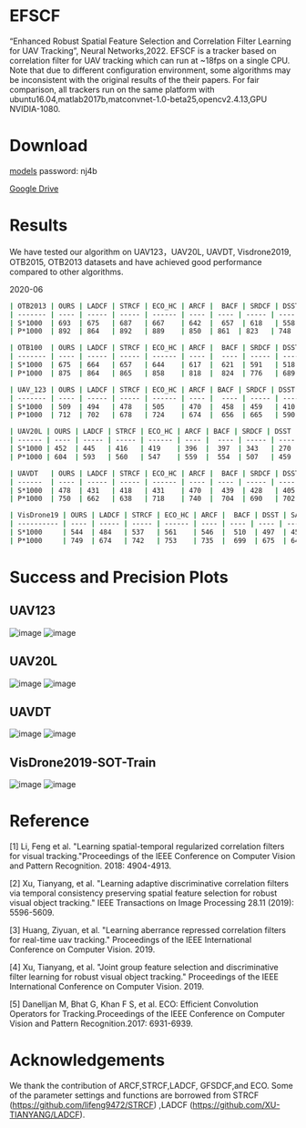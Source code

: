 # EFSCF
“Enhanced Robust Spatial Feature Selection and Correlation Filter Learning for UAV Tracking”, Neural Networks,2022. 
EFSCF is a tracker based on correlation filter for UAV tracking which can run at ~18fps on a single CPU. Note that due to different configuration environment, some algorithms may be inconsistent with the original results of the their papers. For fair comparison, all trackers run on the same platform with ubuntu16.04,matlab2017b,matconvnet-1.0-beta25,opencv2.4.13,GPU NVIDIA-1080.

# Download

[models](https://pan.baidu.com/s/15AsfSXGOmUH8QhbZBuYZtg) password: nj4b

[Google Drive](https://drive.google.com/drive/folders/1GWu_zEuVf2Q_fRV0vIDhyvKqftkeKInM)

# Results

We have tested our algorithm on UAV123，UAV20L, UAVDT, Visdrone2019, OTB2015, OTB2013 datasets and have achieved good performance compared to other algorithms.

2020-06

```bash
| OTB2013 | OURS | LADCF | STRCF | ECO_HC | ARCF |  BACF | SRDCF | DSST | SAMF | KCF  |
| ------- | ---- | ----- | ----- | ------ | ---- | ---- | ----- | ---- | ---- | ---- |
| S*1000  | 693  | 675   | 687   | 667    | 642  |  657  | 618   | 558  | 580  | 514  |
| P*1000  | 892  | 864   | 892   | 889    | 850  | 861  | 823   | 748  | 785  | 740  |
```

```bash
| OTB100  | OURS | LADCF | STRCF | ECO_HC | ARCF |  BACF | SRDCF | DSST | SAMF | KCF  |
| ------- | ---- | ----- | ----- | ------ | ---- |  ---- | ----- | ---- | ---- | ---- |
| S*1000  | 675  | 664   | 657   | 644    | 617  |  621  | 591   | 518  | 555  | 477  |
| P*1000  | 875  | 864   | 865   | 858    | 818  |  824  | 776   | 689  | 754  | 696  |
```

```bash
| UAV_123 | OURS | LADCF | STRCF | ECO_HC | ARCF | BACF | SRDCF | DSST | SAMF | KCF  |
| ------- | ---- | ----- | ----- | ------ | ---- |  ---- | ----- | ---- | ---- | ---- |
| S*1000  | 509  | 494   | 478   | 505    | 470  |  458  | 459   | 410  | 395  | 331  |
| P*1000  | 712  | 702   | 678   | 724    | 674  |  656  | 665   | 590  | 576  | 523  |
```

```bash
| UAV20L | OURS | LADCF | STRCF | ECO_HC | ARCF | BACF | SRDCF | DSST | SAMF | KCF  |
| ------ | ---- | ----- | ----- | ------ | ---- |  ---- | ----- | ---- | ---- | ---- |
| S*1000 | 452  | 445   | 416   | 419    | 396  |  397  | 343   | 270  | 317  | 196  |
| P*1000 | 604  | 593   | 560   | 547    | 559  |  554  | 507   | 459  | 457  | 311  |
```

```bash
| UAVDT   | OURS | LADCF | STRCF | ECO_HC | ARCF |  BACF | SRDCF | DSST | SAMF | KCF  |
| ------  | ---- | ----- | ----- | ------ | ---- | ---- | ----- | ---- | ---- | ---- |
| S*1000  | 478  | 431   | 418   | 431    | 470  |  439  | 428   | 405  | 336  | 293  |
| P*1000  | 750  | 662   | 638   | 718    | 740  |  704  | 690   | 702  | 591  | 575  |
```

```bash
| VisDrone19 | OURS | LADCF | STRCF | ECO_HC | ARCF |  BACF | DSST | SAMF | KCF  | OURS |
| ---------- | ---- | ----- | ----- | ------ | ---- | ---- | ---- | ---- | ---- | ---- |
| S*1000     | 544  | 484   | 537   | 561    | 546  |  510  | 497  | 459  | 392  | 539  |
| P*1000     | 749  | 674   | 742   | 753    | 735  |  699  | 675  | 648  | 591  | 743  |
```
# Success and Precision Plots
## UAV123
![image](./results/UAV123/quality_plot_error_OPE_threshold.png)
![image](./results/UAV123/quality_plot_overlap_OPE_AUC.png)

## UAV20L
![image](./results/UAV20L/quality_plot_error_OPE_threshold.png)
![image](./results/UAV20L/quality_plot_overlap_OPE_AUC.png)

## UAVDT
![image](./results/UAVDT/quality_plot_error_OPE_threshold.png)
![image](./results/UAVDT/quality_plot_overlap_OPE_AUC.png)

## VisDrone2019-SOT-Train
![image](./results/VisDrone/quality_plot_error_OPE_threshold.png)
![image](./results/VisDrone/quality_plot_overlap_OPE_AUC.png)

# Reference


[1] Li, Feng et al. "Learning spatial-temporal regularized correlation filters for visual tracking."Proceedings of the IEEE Conference on Computer Vision and Pattern Recognition. 2018: 4904-4913.

[2] Xu, Tianyang, et al. "Learning adaptive discriminative correlation filters via temporal consistency preserving spatial feature selection for robust visual object tracking." IEEE Transactions on Image Processing 28.11 (2019): 5596-5609.

[3] Huang, Ziyuan, et al. "Learning aberrance repressed correlation filters for real-time uav tracking." Proceedings of the IEEE International Conference on Computer Vision. 2019.

[4] Xu, Tianyang, et al. "Joint group feature selection and discriminative filter learning for robust visual object tracking." Proceedings of the IEEE International Conference on Computer Vision. 2019.

[5] Danelljan M, Bhat G, Khan F S, et al. ECO: Efficient Convolution Operators for Tracking.Proceedings of the IEEE Conference on Computer Vision and Pattern Recognition.2017: 6931-6939.


# Acknowledgements
We thank the contribution of ARCF,STRCF,LADCF, GFSDCF,and ECO. Some of the parameter settings and functions are borrowed from STRCF (https://github.com/lifeng9472/STRCF) ,LADCF (https://github.com/XU-TIANYANG/LADCF).
